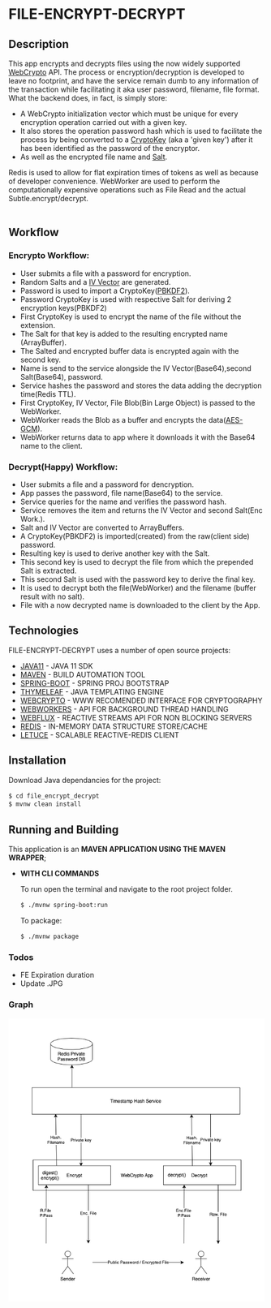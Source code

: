# FILE-ENCRYPT-DECRYPT

## Description

This app encrypts and decrypts files using the now widely supported [WebCrypto] API. The process or encryption/decryption is developed to leave no footprint, and have the service remain dumb to any information of the transaction while facilitating it aka user password, filename, file format. What the backend does, in fact, is simply store:

  * A WebCrypto initialization vector which must be unique for every encryption operation carried out with a given key. 
  * It also stores the operation password hash which is used to facilitate the process by being converted to a [CryptoKey] (aka a 'given key') after it has been identified as the password of the encryptor.
  * As well as the encrypted file name and [Salt].

Redis is used to allow for flat expiration times of tokens as well as because of developer convenience. WebWorker are used to perform the computationally expensive operations such as File Read and the actual Subtle.encrypt/decrypt.
</br>
</br>

## Workflow

### Encrypto Workflow:

* User submits a file with a password for encryption.
* Random Salts and a [IV Vector] are generated.
* Password is used to import a CryptoKey([PBKDF2]).
* Password CryptoKey is used with respective Salt for deriving 2 encryption keys(PBKDF2)
* First CryptoKey is used to encrypt the name of the file without the extension.
* The Salt for that key is added to the resulting encrypted name (ArrayBuffer).
* The Salted and encrypted buffer data is encrypted again with the second key.
* Name is send to the service alongside the IV Vector(Base64),second Salt(Base64), password.
* Service hashes the password and stores the data adding the decryption time(Redis TTL).
* First CryptoKey, IV Vector, File Blob(Bin Large Object) is passed to the WebWorker.
* WebWorker reads the Blob as a buffer and encrypts the data([AES-GCM]).
* WebWorker returns data to app where it downloads it with the Base64 name to the client.
                
### Decrypt(Happy) Workflow:

* User submits a file and a password for dencryption.
* App passes the password, file name(Base64) to the service.
* Service queries for the name and verifies the password hash.
* Service removes the item and returns the IV Vector and second Salt(Enc Work.).
* Salt and IV Vector are converted to ArrayBuffers.
* A CryptoKey(PBKDF2) is imported(created) from the raw(client side) password.
* Resulting key is used to derive another key with the Salt.
* This second key is used to decrypt the file from which the prepended Salt is extracted.
* This second Salt is used with the password key to derive the final key.
* It is used to decrypt both the file(WebWorker) and the filename (buffer result with no salt).
* File with a now decrypted name is downloaded to the client by the App.

## Technologies

FILE-ENCRYPT-DECRYPT uses a number of open source projects:

  * [JAVA11] - JAVA 11 SDK
  * [MAVEN] - BUILD AUTOMATION TOOL
  * [SPRING-BOOT] - SPRING PROJ BOOTSTRAP
  * [THYMELEAF] - JAVA TEMPLATING ENGINE
  * [WEBCRYPTO] - WWW RECOMENDED INTERFACE FOR CRYPTOGRAPHY
  * [WEBWORKERS] - API FOR BACKGROUND THREAD HANDLING
  * [WEBFLUX] - REACTIVE STREAMS API FOR NON BLOCKING SERVERS
  * [REDIS] - IN-MEMORY DATA STRUCTURE STORE/CACHE
  * [LETUCE] - SCALABLE REACTIVE-REDIS CLIENT
  
## Installation

Download Java dependancies for the project:
```sh
$ cd file_encrypt_decrypt
$ mvnw clean install
```

## Running and Building

This application is an **MAVEN APPLICATION USING THE MAVEN WRAPPER**;

* **WITH CLI COMMANDS**

  To run open the terminal and navigate to the root project folder.

  ```sh
  $ ./mvnw spring-boot:run
  ```

  To package:

  ```sh
  $ ./mvnw package
  ```

### Todos

 - FE Expiration duration
 - Update .JPG

### Graph

![alt text](https://github.com/LeadShuriken/file_encrypt_decrypt/blob/master/EncFileShare.jpg?raw=true)

  [JAVA11]:<https://www.oracle.com/java/technologies/javase-jdk11-downloads.html>
  [SPRING-BOOT]:<https://spring.io/projects/spring-boot>
  [THYMELEAF]:<https://www.thymeleaf.org>
  [WEBCRYPTO]:<https://developer.mozilla.org/en-US/docs/Web/API/Web_Crypto_API>
  [WEBWORKERS]:<https://developer.mozilla.org/en-US/docs/Web/API/Web_Workers_API>
  [WEBFLUX]:<https://docs.spring.io/spring-framework/docs/current/reference/html/web-reactive.html>
  [REDIS]:<https://redis.io/>
  [LETUCE]:<https://lettuce.io/>
  [MAVEN]:<https://maven.apache.org/>
  [PBKDF2]: <https://en.wikipedia.org/wiki/PBKDF2>

  [LeadShuriken]: <https://github.com/LeadShuriken>

  [WebCrypto]:<https://developer.mozilla.org/en-US/docs/Web/API/Web_Crypto_API>
  [CryptoKey]:<https://developer.mozilla.org/en-US/docs/Web/API/CryptoKey>
  [Salt]:<https://en.wikipedia.org/wiki/Salt_(cryptography)>
  [AES-GCM]:<https://en.wikipedia.org/wiki/Galois/Counter_Mode>
  [IV Vector]:<https://en.wikipedia.org/wiki/Initialization_vector>